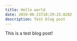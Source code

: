 ```yaml
---
title: Hello world
date: 2019-06-21T18:29:23.828Z
description: Test blog post
---
```

This is a test blog post!
